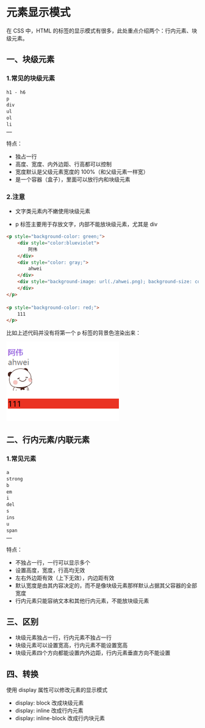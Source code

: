 # 元素显示模式

在 CSS 中，HTML 的标签的显示模式有很多，此处重点介绍两个：行内元素、块级元素。

## 一、块级元素

### 1.常见的块级元素

```html
h1 - h6
p
div
ul
ol
li
……
```

特点：

- 独占一行
- 高度、宽度、内外边距、行高都可以控制
- 宽度默认是父级元素宽度的 100%（和父级元素一样宽）
- 是一个容器（盒子），里面可以放行内和块级元素

### 2.注意

- 文字类元素内不嫩使用块级元素

- p 标签主要用于存放文字，内部不能放块级元素，尤其是 div

```html
<p style="background-color: green;">
	<div style="color:blueviolet">
        阿伟
	</div>
	<div style="color: gray;">
        ahwei
	</div>
	<div style="background-image: url(./ahwei.png); background-size: contain; width: 50px; height: 50px;">
	</div>
</p>

<p style="background-color: red;">
    111
</p>
```

 比如上述代码并没有将第一个 p 标签的背景色渲染出来：

![p标签内放div标签](./pic/p标签内放div标签.png)

## 二、行内元素/内联元素

### 1.常见元素

```html
a
strong
b
em
i
del
s
ins
u
span
……
```

特点：

- 不独占一行，一行可以显示多个
- 设置高度，宽度，行高均无效
- 左右外边距有效（上下无效），内边距有效
- 默认宽度是由其内容决定的，而不是像块级元素那样默认占据其父容器的全部宽度
- 行内元素只能容纳文本和其他行内元素，不能放块级元素

## 三、区别

- 块级元素独占一行，行内元素不独占一行
- 块级元素可以设置宽高，行内元素不能设置宽高
- 块级元素四个方向都能设置内外边距，行内元素垂直方向不能设置

## 四、转换

使用 display 属性可以修改元素的显示模式

- display: block 改成块级元素
- display: inline 改成行内元素
- display: inline-block 改成行内块元素

